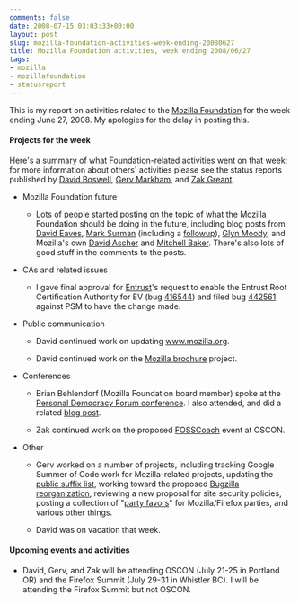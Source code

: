 ```yaml
---
comments: false
date: 2008-07-15 03:03:33+00:00
layout: post
slug: mozilla-foundation-activities-week-ending-20080627
title: Mozilla Foundation activities, week ending 2008/06/27
tags:
- mozilla
- mozillafoundation
- statusreport
---
```


This is my report on activities related to the [Mozilla Foundation](http://www.mozilla.org/foundation/) for the week ending June 27, 2008. My apologies for the delay in posting this.


#### Projects for the week


Here's a summary of what Foundation-related activities went on that week; for more information about others' activities please see the status reports published by [David Boswell](http://davidwboswell.wordpress.com/), [Gerv Markham](http://weblogs.mozillazine.org/gerv/), and [Zak Greant](http://zak.greant.com/).



	
  * Mozilla Foundation future

	
    * Lots of people started posting on the topic of what the Mozilla Foundation should be doing in the future, including blog posts from [David Eaves](http://eaves.ca/2008/06/10/the-open-web-is-a-social-movement/), [Mark Surman](http://commonspace.typepad.com/commonspace/2008/06/the-next-million-mozillians.html) (including a [followup](http://commonspace.typepad.com/commonspace/2008/06/scaffolding-support-investment-mofo-1.html)), [Glyn Moody](http://www.linuxjournal.com/content/how-can-we-harness-firefox-effect), and Mozilla's own [David Ascher](http://ascher.ca/blog/2008/06/19/whats-mozillas-scope-what-should-it-be/) and [Mitchell Baker](http://blog.lizardwrangler.com/2008/06/27/mozilla-foundation-activities/). There's also lots of good stuff in the comments to the posts.




	
  * CAs and related issues

	
    * I gave final approval for [Entrust](http://www.mozilla.org/projects/security/certs/pending/#Entrust)'s request to enable the Entrust Root Certification Authority for EV (bug [416544](https://bugzilla.mozilla.org/show_bug.cgi?id=416544)) and filed bug [442561](https://bugzilla.mozilla.org/show_bug.cgi?id=442561) against PSM to have the change made.




	
  * Public communication

	
    * David continued work on updating www.mozilla.org.

	
    * David continued work on the [Mozilla brochure](http://davidwboswell.wordpress.com/2008/05/30/creating-a-mozilla-brochure/) project.




	
  * Conferences

	
    * Brian Behlendorf (Mozilla Foundation board member) spoke at the [Personal Democracy Forum conference](http://pdf2008.confabb.com/conferences/60420-personal-democracy-forum-2008). I also attended, and did a related [blog post](http://blog.hecker.org/2008/06/23/thoughts-on-open-source-and-politics-20/).

	
    * Zak continued work on the proposed [FOSSCoach](http://fosscoach.wikia.com/wiki/FOSSCoach) event at OSCON.




	
  * Other

	
    * Gerv worked on a number of projects, including tracking Google Summer of Code work for Mozilla-related projects, updating the [public suffix list](http://publicsuffix.org/), working toward the proposed [Bugzilla reorganization](http://weblogs.mozillazine.org/gerv/archives/2008/06/bugzilla_reorg_soon.html), reviewing a new proposal for site security policies, posting a collection of "[party favors](http://www.gerv.net/hacking/party/)" for Mozilla/Firefox parties, and various other things.

	
    * David was on vacation that week.







#### Upcoming events and activities





	
  * David, Gerv, and Zak will be attending OSCON (July 21-25 in Portland OR) and the Firefox Summit (July 29-31 in Whistler BC). I will be attending the Firefox Summit but not OSCON.


